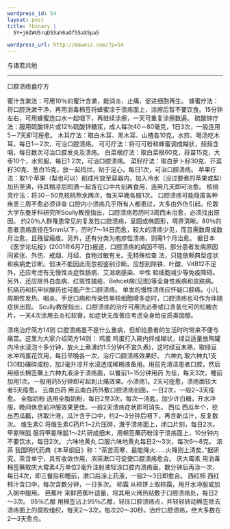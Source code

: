 ```yaml
--- 
wordpress_id: 54
layout: post
title: !binary |
  5Y+j6IWU5rqD55ah6aOf55aX5pa5

wordpress_url: http://maweis.com/?p=54
---
```

与诸君共勉

--------------------------------------------------

<a name="38010374"></a>口腔溃疡食疗方

蜜汁含漱法：可用10％的蜜汁含漱，能消炎、止痛、促进细胞再生。
蜂蜜疗法：将口腔洗漱干净，再用消毒棉签将蜂蜜涂于溃疡面上，涂擦后暂不要饮食。15分钟左右，可用蜂蜜连口水一起咽下，再继续涂擦，一天可重复涂擦数遍。
硫酸锌疗法：服用硫酸锌片或12％硫酸锌糖浆，成人每次40－80毫克，1日3次，一般连用5－7天即可痊愈。
木耳疗法：取白木耳、黑木耳、山楂各10克，水煎、喝汤吃木耳，每日1－2次，可治口腔溃疡。
可可疗法：将可可粉和蜂蜜调成糊状，频频含咽，每日数次可治口腔发炎及溃疡。
白菜根疗法：取白菜根60克，蒜苗15克，大枣10个，水煎服，每日1 2次，可治口腔溃疡。
菜籽疗法：取白萝卜籽30克、芥菜籽30克、葱白15克，放一起捣烂，贴于足心，每日1次，可治口腔溃疡。
苹果疗法：取1个苹果（梨也可以）削成片放至容器内，加入冷水（没过要煮的苹果或梨）加热至沸，待其稍凉后同酒一起含在口中片刻再食用，连用几天即可治愈。
核桃壳疗法：将30－50克核桃熬水两次，每天早晚各服1次。
口腔溃疡可能隐匿各种疾患三周不愈必须详查
口腔内小溃疡几乎所有人都患过，大多由外伤引起。伦敦大学东曼牙科研究所Scully教授指出，口腔溃疡若历时3周而未治愈，必须找出原因。
约20％人群罹患常见的复发性口腔溃疡，呈圆或椭圆形，境界清晰。80％的患者溃疡直径在5mm以下，历时7～14日而愈，较大的溃疡少见，而且需数周或数月治愈，且残留瘢痕。另外，还有分类为疱疹性溃疡，则需1个月治愈。
据日本《医学论坛报》(2001年6月7日)报道，口腔溃疡的病因不明，部分患者发病原因同紧张、外伤、戒烟、月经、食物过敏有关。无特殊检查 法，只能依赖典型症状和疾病史诊断。但决不能因此而忽视鉴别诊断。应想到除铁、叶酸、VitB12不足外，还应考虑有无慢性炎症性肠病、艾滋病感染、中性 粒细胞减少等免疫障碍。另外，还应除外白血病、红斑性狼疮、Behcet病(见图)等全身性疾病和皮肤病。抗癌药和抗甲状腺药也可能产生口腔溃疡。
单发的慢性溃疡应怀疑口腔癌。小儿周期性发热、咽炎、手足口病和传染性单核细胞增多症时，口腔溃疡也可作为伴随症状出现。
Scully教授指出，口腔溃疡的治疗可用洗必泰或口含氢化可的松糖衣片，一天4次涂用去炎松软膏，如症状无改善应考虑全身给皮质类固醇。


溃疡治疗简方14则
口腔溃疡虽不是什么重病，但却给患者的生活时时带来不便与痛苦。这里为大家介绍简方14则：
鸡蛋 鸡蛋打入碗内拌成糊状，绿豆适量放陶罐内冷水浸泡十多分钟，放火上煮沸约1.5分钟(不宜久煮)，这时绿豆未熟，取绿豆水冲鸡蛋花饮用，每日早晚各一次，治疗口腔溃疡效果好。
六神丸 取六神丸1支(30粒)碾碎成粉，加2毫升凉开水浸透成稀糊液备用。用前先清洁患者口腔，然后用细长棉签蘸上六神丸液涂于溃疡面，以餐前1~15分钟用药 为佳，每天3次，睡前加用1次。一般用药5分钟即可起到止痛效果。小溃疡1。2天可痊愈，溃疡面较大者5天痊愈。
云南白药 用云南白药外敷口腔溃疡创面，一日2次，一般2~3天痊愈。
全脂奶粉 选用全脂奶粉，每日2至3次，每次一汤匙，加少许白糖，开水冲服，晚间休息前冲服效果更佳。一般2天溃疡症状即可消失。
西瓜 西瓜半个，挖出西瓜瓤，挤取汁液，瓜汁含于口中，约2～3分钟后咽下，再含新瓜汁，反复数次。
维生素C 将维生素C药片1~2片压碎，澈于溃疡面上，闭口片刻，每日2次。
甲氰咪胍 服将甲氰咪胍1～2片研成细末，用棉签蘸药粉涂于溃疡面上，10分钟内不要饮水，每日2次。
六味地黄丸 口服六味地黄丸每日2～3次，每次6～8克。
浓茶 我国明代药典《本草纲目》称：“茶苦而寒，最能降火……火降则上清矣，”据研究，茶含单宁，具有收敛作用，浓茶漱口可促使口腔溃疡愈合。
庆大霉素 用消毒棉签蘸取庆大霉素4万单位2毫升注射液轻涂口腔内溃疡面，数分钟后再涂一次，每日4次，即三餐后和睡前，漱口后涂上药液，一般2～3日即愈合。
西红柿 西红柿汁含口中，每次含数分钟，一日多次。
柿霜 从柿饼上取柿霜，用开水冲服或加入粥中服用。
芭蕉叶 采鲜芭蕉叶适量，将其用火烤热贴敷于口腔溃疡处，每日2～3次。
95％乙醇 用棉签沾上95％乙醇，轻压口腔溃疡点，并轻轻转动棉签除去溃疡面上的腐败组织，每天2～3次，每次20～30秒。治疗口腔溃疡，绝大多数在2—3天愈合。
